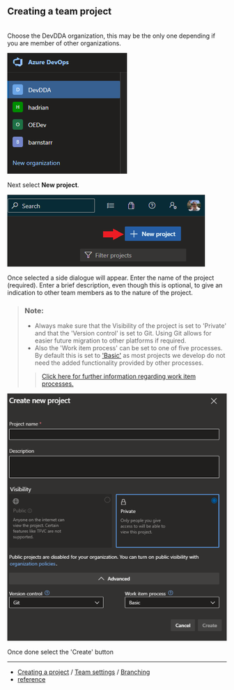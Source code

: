 ## Creating a team project
<br>
Choose the DevDDA organization, this may be the only one depending if you are member of other organizations.

![img.png](/assets/SelectOrg.png)

Next select **New project**.

![img.png](/assets/NewProject.png)

Once selected a side dialogue will appear. Enter the name of the project (required). Enter a brief description, even though this is optional, to give an indication to other team members as to the nature of the project.

> ### **Note:**
>  - Always make sure that the Visibility of the project is set to 'Private' and that the 'Version control' is set to Git. Using Git allows for easier future migration to other platforms if required.
>  - Also the 'Work item process' can be set to one of five processes. By default this is set to ['Basic'](https://docs.microsoft.com/en-us/azure/devops/boards/work-items/guidance/choose-process?view=azure-devops&tabs=basic-process#basic-agile-scrum-and-cmmi) as most projects we develop do not need the added functionality provided by other processes.
>
>> [Click here for further information regarding work item processes.](https://docs.microsoft.com/en-us/azure/devops/boards/work-items/guidance/choose-process?view=azure-devops&tabs=basic-process#basic-agile-scrum-and-cmmi)  


![img.png](/assets/CreateNewPrj.png)

Once done select the 'Create' button


___
- [Creating a project](/CreateProject.md) / [Team settings](/TeamSettings.md) / [Branching](Branching.md)  
- [reference](https://docs.microsoft.com/en-us/azure/devops/organizations/projects/create-project?view=azure-devops&tabs=preview-page)
